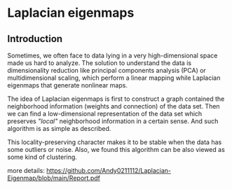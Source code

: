 # Laplacian eigenmaps
## Introduction

Sometimes, we often face to data lying in a very high-dimensional space made us hard to analyze. The solution to understand the data is dimensionality reduction like principal components analysis (PCA) or multidimensional scaling, which perform a linear mapping while Laplacian eigenmaps that generate nonlinear maps.

The idea of Laplacian eigenmaps is first to construct a graph contained the neighborhood information (weights and connection) of the data set. Then we can find a low-dimensional representation of the data set which preserves *"local"* neighborhood information in a certain sense. And such algorithm is as simple as described.

This locality-preserving character makes it to be stable when the data has some outliers or noise. Also, we found this algorithm can be also viewed as some kind of clustering.

more details: https://github.com/Andy0211112/Laplacian-Eigenmap/blob/main/Report.pdf
